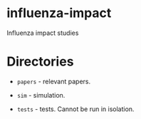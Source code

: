 # influenza-impact

Influenza impact studies

# Directories

* `papers` - relevant papers.

* `sim` - simulation.

* `tests` - tests. Cannot be run in isolation.

